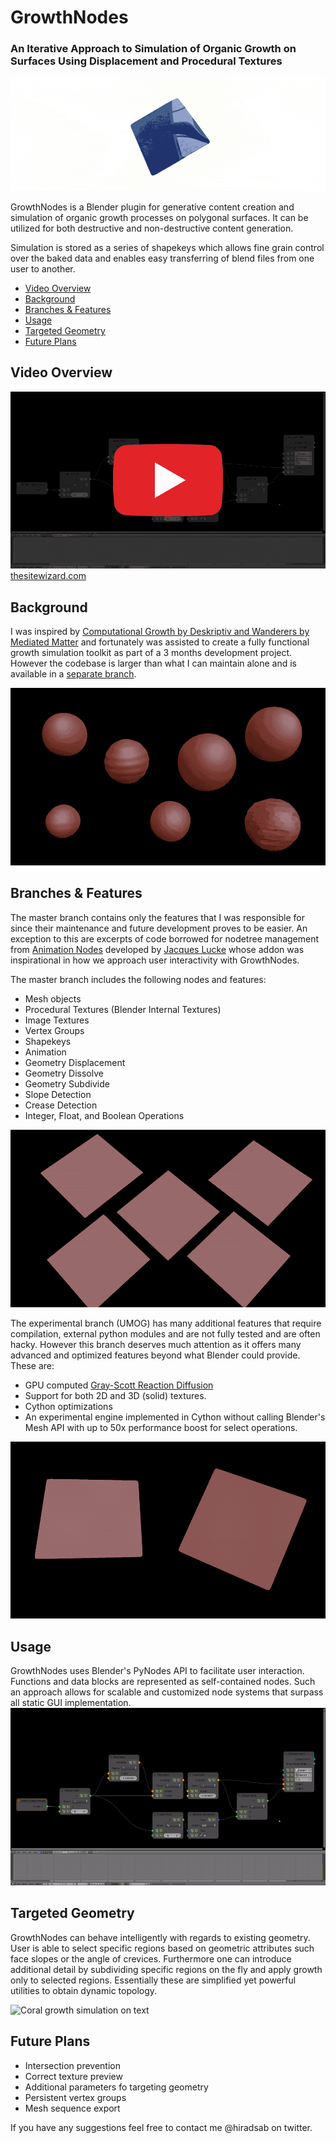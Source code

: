 
# GrowthNodes

### An Iterative Approach to Simulation of Organic Growth on Surfaces Using Displacement and Procedural Textures

![Compilation](https://raw.githubusercontent.com/hsab/GrowthNodes/gifs/gifs/compil.gif)

GrowthNodes is a Blender plugin for generative content creation and simulation of organic growth processes on polygonal surfaces. It can be utilized for both destructive and non-destructive content generation.

Simulation is stored as a series of shapekeys which allows fine grain control over the baked data and enables easy transferring of blend files from one user to another.

 - [Video Overview](#video-overview)
 - [Background](#background)
 - [Branches & Features](#branches--features)
 - [Usage](#usage)
 - [Targeted Geometry](#targeted-geometry)
 - [Future Plans](#future-plans)

## Video Overview

<a href="https://youtu.be/1hB9QrABK30" rel="nofollow" target="_blank"><img src="https://raw.githubusercontent.com/hsab/GrowthNodes/gifs/gifs/playvid.gif" alt="Watch video" style="max-width:100%;"></a>
 <a href="https://www.thesitewizard.com/" target="_blank">thesitewizard.com</a> 

## Background

I was inspired by [Computational Growth by Deskriptiv and Wanderers by Mediated Matter](http://matter.media.mit.edu/environments/details/wanderers-wearables-for-interplanetary-pilgrims) and fortunately was assisted to create a fully functional growth simulation toolkit as part of a 3 months development project. However the codebase is larger than what I can maintain alone and is available in a [separate branch](https://github.com/hsab/GrowthNodes/tree/experimental). 

![Created with master branch](https://raw.githubusercontent.com/hsab/GrowthNodes/gifs/gifs/spheres.gif)

## Branches & Features

The master branch contains only the features that I was responsible for since their maintenance and future development proves to be easier. An exception to this are excerpts of code  borrowed for nodetree management from [Animation Nodes](https://github.com/JacquesLucke/animation_nodes) developed by [Jacques Lucke](https://twitter.com/jacqueslucke?lang=en) whose addon was inspirational in how we approach user interactivity with GrowthNodes.

The master branch includes the following nodes and features:

 - Mesh objects
 - Procedural Textures (Blender Internal Textures)
 - Image Textures
 - Vertex Groups
 - Shapekeys
 - Animation
 - Geometry Displacement
 - Geometry Dissolve
 - Geometry Subdivide
 - Slope Detection
 - Crease Detection
 - Integer, Float, and Boolean Operations

![Created with master branch](https://raw.githubusercontent.com/hsab/GrowthNodes/gifs/gifs/plane1.gif)

The experimental branch (UMOG) has many additional features that require compilation, external python modules and are not fully tested and are often hacky. However this branch deserves much attention as it offers many advanced and optimized features beyond what Blender could provide. These are:

 - GPU computed [Gray-Scott Reaction Diffusion](https://mrob.com/pub/comp/xmorphia/)
 - Support for both 2D and 3D (solid) textures. 
 - Cython optimizations
 - An experimental engine implemented in Cython without calling Blender's Mesh API with up to 50x performance boost for select operations.

![Created with experimental RD](https://raw.githubusercontent.com/hsab/GrowthNodes/gifs/gifs/plane2.gif)


## Usage

GrowthNodes uses Blender's PyNodes API to facilitate user interaction. Functions and data blocks are represented as self-contained nodes. Such an approach allows for scalable and customized node systems that surpass all static GUI implementation. 
 ![enter image description here](https://raw.githubusercontent.com/hsab/GrowthNodes/gifs/gifs/nodes.gif)

## Targeted Geometry

GrowthNodes can behave intelligently with regards to existing geometry. User is able to select specific regions based on geometric attributes such face slopes or the angle of crevices. Furthermore one can introduce additional detail by subdividing specific regions on the fly and apply growth only to selected regions. Essentially these are simplified yet powerful utilities to obtain dynamic topology.

![Coral growth simulation on text](https://raw.githubusercontent.com/hsab/GrowthNodes/gifs/gifs/suz.gif)
 
## Future Plans

 - Intersection prevention
 - Correct texture preview
 - Additional parameters fo targeting geometry
 - Persistent vertex groups
 - Mesh sequence export

If you have any suggestions feel free to contact me @hiradsab on twitter.
